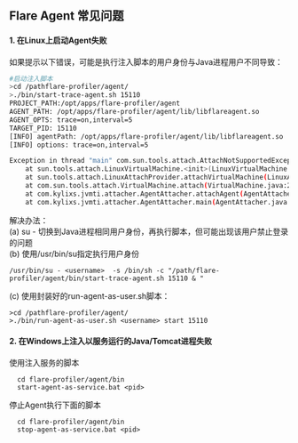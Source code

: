 ## Flare Agent 常见问题

#### 1. 在Linux上启动Agent失败
如果提示以下错误，可能是执行注入脚本的用户身份与Java进程用户不同导致：
```bash
#启动注入脚本
>cd /pathflare-profiler/agent/
>./bin/start-trace-agent.sh 15110
PROJECT_PATH:/opt/apps/flare-profiler/agent
AGENT_PATH: /opt/apps/flare-profiler/agent/lib/libflareagent.so
AGENT_OPTS: trace=on,interval=5
TARGET_PID: 15110
[INFO] agentPath: /opt/apps/flare-profiler/agent/lib/libflareagent.so
[INFO] options: trace=on,interval=5

Exception in thread "main" com.sun.tools.attach.AttachNotSupportedException: Unable to open socket file: target process not responding or HotSpot VM not loaded
	at sun.tools.attach.LinuxVirtualMachine.<init>(LinuxVirtualMachine.java:106)
	at sun.tools.attach.LinuxAttachProvider.attachVirtualMachine(LinuxAttachProvider.java:78)
	at com.sun.tools.attach.VirtualMachine.attach(VirtualMachine.java:250)
	at com.kylixs.jvmti.attacher.AgentAttacher.attachAgent(AgentAttacher.java:27)
	at com.kylixs.jvmti.attacher.AgentAttacher.main(AgentAttacher.java:72)
```
解决办法：  
(a) su - <user> 切换到Java进程相同用户身份，再执行脚本，但可能出现该用户禁止登录的问题  
(b) 使用/usr/bin/su指定执行用户身份
```
/usr/bin/su - <username>  -s /bin/sh -c "/path/flare-profiler/agent/bin/start-trace-agent.sh 15110 & "
```
(c) 使用封装好的run-agent-as-user.sh脚本：
```
>cd /pathflare-profiler/agent/
>./bin/run-agent-as-user.sh <username> start 15110

```

#### 2. 在Windows上注入以服务运行的Java/Tomcat进程失败  
使用注入服务的脚本  
```
  cd flare-profiler/agent/bin
  start-agent-as-service.bat <pid>
```
停止Agent执行下面的脚本   
```
  cd flare-profiler/agent/bin
  stop-agent-as-service.bat <pid>
```


